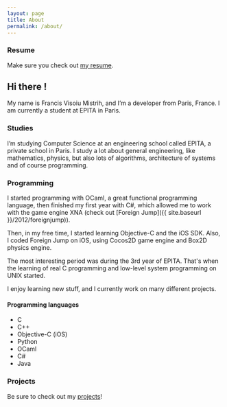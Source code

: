 ```yaml
---
layout: page
title: About
permalink: /about/
---
```


### Resume
Make sure you check out [my resume](http://cv.francisvm.com/).

## Hi there !
My name is Francis Visoiu Mistrih, and I’m a developer from Paris, France.
I am currently a student at EPITA in Paris.

### Studies
I’m studying Computer Science at an engineering school called EPITA,
a private school in Paris. I study a lot about general engineering,
like mathematics, physics, but also lots of algorithms,
architecture of systems and of course programming.

### Programming
I started programming with OCaml, a great functional programming language,
then finished my first year with C#,
which allowed me to work with the game engine XNA
(check out [Foreign Jump]({{ site.baseurl }}/2012/foreignjump)).

Then, in my free time, I started learning Objective-C and the iOS SDK.
Also, I coded Foreign Jump on iOS,
using Cocos2D game engine and Box2D physics engine.

The most interesting period was during the 3rd year of EPITA.
That's when the learning of real C programming and
low-level system programming on UNIX started.

I enjoy learning new stuff, and I currently work on many different projects.

#### Programming languages
* C
* C++
* Objective-C (iOS)
* Python
* OCaml
* C#
* Java

### Projects
Be sure to check out my [projects](/projects/)!
